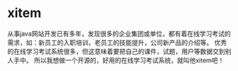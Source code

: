 # xitem
从事java网站开发已有多年，发现很多的企业集团或单位，都有着在线学习考试的需求，如：新员工的入职培训，老员工的技能提升，公司新产品的介绍等。
优秀的在线学习考试系统很多，但这意味着要把自己的课件，试题，用户等数据交到别人手中。
所以我想做一个开源的，好用的在线学习考试系统，就叫他xitem吧！
